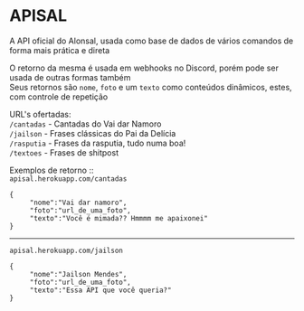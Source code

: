 ﻿# APISAL

A API oficial do Alonsal, usada como base de dados de vários comandos de forma mais prática e direta

O retorno da mesma é usada em webhooks no Discord, porém pode ser usada de outras formas também<br>
Seus retornos são `nome`, `foto` e um `texto` como conteúdos dinâmicos, estes, com controle de repetição

URL's ofertadas: <br>
`/cantadas` - Cantadas do Vai dar Namoro
<br>`/jailson` - Frases clássicas do Pai da Delícia
<br>`/rasputia` - Frases da rasputia, tudo numa boa!
<br>`/textoes` - Frases de shitpost

Exemplos de retorno :: <br>
`apisal.herokuapp.com/cantadas`

```
{
     "nome":"Vai dar namoro",
     "foto":"url_de_uma_foto",
     "texto":"Você é mimada?? Hmmmm me apaixonei"
}
```

<hr>

`apisal.herokuapp.com/jailson`

```
{
     "nome":"Jailson Mendes",
     "foto":"url_de_uma_foto",
     "texto":"Essa API que você queria?"
}
```
